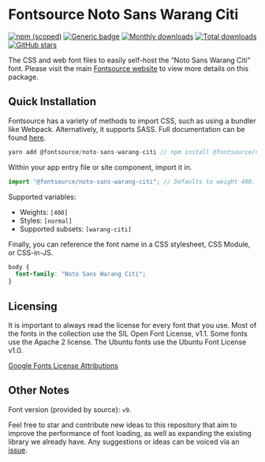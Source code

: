 # Fontsource Noto Sans Warang Citi

[![npm (scoped)](https://img.shields.io/npm/v/@fontsource/noto-sans-warang-citi?color=brightgreen)](https://www.npmjs.com/package/@fontsource/noto-sans-warang-citi) [![Generic badge](https://img.shields.io/badge/fontsource-passing-brightgreen)](https://github.com/fontsource/fontsource) [![Monthly downloads](https://badgen.net/npm/dm/@fontsource/noto-sans-warang-citi)](https://github.com/fontsource/fontsource) [![Total downloads](https://badgen.net/npm/dt/@fontsource/noto-sans-warang-citi)](https://github.com/fontsource/fontsource) [![GitHub stars](https://img.shields.io/github/stars/fontsource/fontsource.svg?style=social&label=Star)](https://github.com/fontsource/fontsource/stargazers)

The CSS and web font files to easily self-host the “Noto Sans Warang Citi” font. Please visit the main [Fontsource website](https://fontsource.org/fonts/noto-sans-warang-citi) to view more details on this package.

## Quick Installation

Fontsource has a variety of methods to import CSS, such as using a bundler like Webpack. Alternatively, it supports SASS. Full documentation can be found [here](https://fontsource.org/docs/introduction).

```javascript
yarn add @fontsource/noto-sans-warang-citi // npm install @fontsource/noto-sans-warang-citi
```

Within your app entry file or site component, import it in.

```javascript
import "@fontsource/noto-sans-warang-citi"; // Defaults to weight 400.
```

Supported variables:

- Weights: `[400]`
- Styles: `[normal]`
- Supported subsets: `[warang-citi]`

Finally, you can reference the font name in a CSS stylesheet, CSS Module, or CSS-in-JS.

```css
body {
  font-family: "Noto Sans Warang Citi";
}
```

## Licensing

It is important to always read the license for every font that you use.
Most of the fonts in the collection use the SIL Open Font License, v1.1. Some fonts use the Apache 2 license. The Ubuntu fonts use the Ubuntu Font License v1.0.

[Google Fonts License Attributions](https://fonts.google.com/attribution)

## Other Notes

Font version (provided by source): `v9`.

Feel free to star and contribute new ideas to this repository that aim to improve the performance of font loading, as well as expanding the existing library we already have. Any suggestions or ideas can be voiced via an [issue](https://github.com/fontsource/fontsource/issues).
